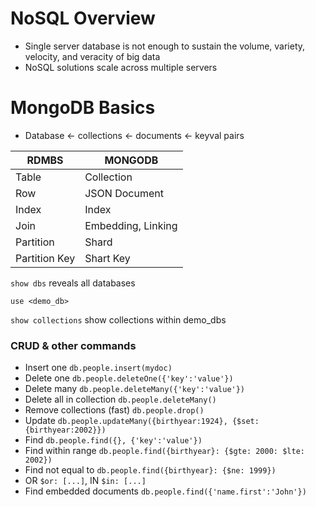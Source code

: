 # NoSQL Overview
- Single server database is not enough to sustain the volume, variety, velocity, and veracity of big data
- NoSQL solutions scale across multiple servers

# MongoDB Basics
- Database <- collections <- documents <- keyval pairs

| RDMBS | MONGODB |
| ----- | ------- |
| Table | Collection |
| Row | JSON Document |
| Index | Index |
| Join | Embedding, Linking |
| Partition | Shard |
| Partition Key | Shart Key |

`show dbs` reveals all databases

`use <demo_db>`  

`show collections` show collections within demo_dbs

### CRUD & other commands
- Insert one `db.people.insert(mydoc)`
- Delete one `db.people.deleteOne({'key':'value'})`
- Delete many `db.people.deleteMany({'key':'value'})`
- Delete all in collection `db.people.deleteMany()`
- Remove collections (fast) `db.people.drop()`
- Update `db.people.updateMany({birthyear:1924}, {$set:{birthyear:2002}})`
- Find `db.people.find({}, {'key':'value'})`
- Find within range `db.people.find({birthyear}: {$gte: 2000: $lte: 2002})`
- Find not equal to `db.people.find({birthyear}: {$ne: 1999})`
- OR `$or: [...]`, IN `$in: [...]`
- Find embedded documents `db.people.find({'name.first':'John'})`